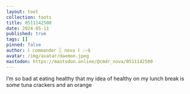 ```yaml
---
layout: toot
collection: toots
title: 0511142500
date: 2024-05-11
published: true
tags: []
pinned: false
author: ⸸ commander ░ nova ⸸ :~$
avatar: /img/avatar/daemon.jpeg
mastodon: https://mastodon.online/@cmdr_nova/0511142500
---
```


I’m so bad at eating healthy that my idea of healthy on my lunch break is some tuna crackers and an orange
